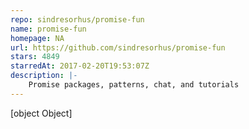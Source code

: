 ```yaml
---
repo: sindresorhus/promise-fun
name: promise-fun
homepage: NA
url: https://github.com/sindresorhus/promise-fun
stars: 4849
starredAt: 2017-02-20T19:53:07Z
description: |-
    Promise packages, patterns, chat, and tutorials
---
```


[object Object]
